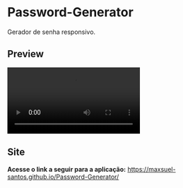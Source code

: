 # Password-Generator
Gerador de senha responsivo.

## Preview

![Preview](assets/preview-github/vid.mkv)

## Site
**Acesse o link a seguir para a aplicação:** https://maxsuel-santos.github.io/Password-Generator/
